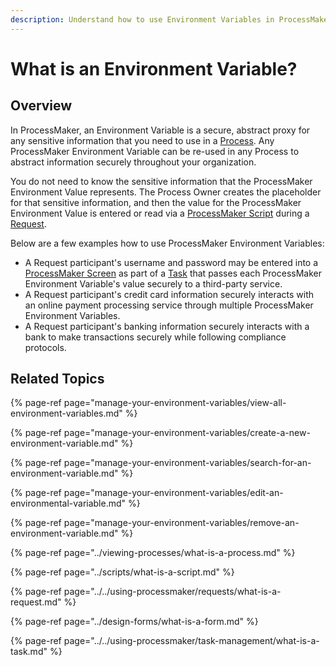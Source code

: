 ```yaml
---
description: Understand how to use Environment Variables in ProcessMaker.
---
```


# What is an Environment Variable?

## Overview

In ProcessMaker, an Environment Variable is a secure, abstract proxy for any sensitive information that you need to use in a [Process](../viewing-processes/what-is-a-process.md). Any ProcessMaker Environment Variable can be re-used in any Process to abstract information securely throughout your organization.

You do not need to know the sensitive information that the ProcessMaker Environment Value represents. The Process Owner creates the placeholder for that sensitive information, and then the value for the ProcessMaker Environment Value is entered or read via a [ProcessMaker Script](../scripts/what-is-a-script.md) during a [Request](../../using-processmaker/requests/what-is-a-request.md).

Below are a few examples how to use ProcessMaker Environment Variables:

* A Request participant's username and password may be entered into a [ProcessMaker Screen](../design-forms/what-is-a-form.md) as part of a [Task](../../using-processmaker/task-management/what-is-a-task.md) that passes each ProcessMaker Environment Variable's value securely to a third-party service.
* A Request participant's credit card information securely interacts with an online payment processing service through multiple ProcessMaker Environment Variables.
* A Request participant's banking information securely interacts with a bank to make transactions securely while following compliance protocols.

## Related Topics

{% page-ref page="manage-your-environment-variables/view-all-environment-variables.md" %}

{% page-ref page="manage-your-environment-variables/create-a-new-environment-variable.md" %}

{% page-ref page="manage-your-environment-variables/search-for-an-environment-variable.md" %}

{% page-ref page="manage-your-environment-variables/edit-an-environmental-variable.md" %}

{% page-ref page="manage-your-environment-variables/remove-an-environment-variable.md" %}

{% page-ref page="../viewing-processes/what-is-a-process.md" %}

{% page-ref page="../scripts/what-is-a-script.md" %}

{% page-ref page="../../using-processmaker/requests/what-is-a-request.md" %}

{% page-ref page="../design-forms/what-is-a-form.md" %}

{% page-ref page="../../using-processmaker/task-management/what-is-a-task.md" %}

